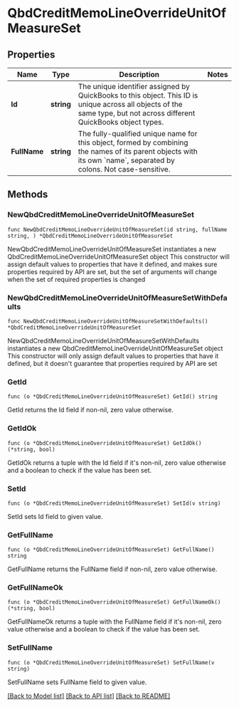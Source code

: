 # QbdCreditMemoLineOverrideUnitOfMeasureSet

## Properties

Name | Type | Description | Notes
------------ | ------------- | ------------- | -------------
**Id** | **string** | The unique identifier assigned by QuickBooks to this object. This ID is unique across all objects of the same type, but not across different QuickBooks object types. | 
**FullName** | **string** | The fully-qualified unique name for this object, formed by combining the names of its parent objects with its own &#x60;name&#x60;, separated by colons. Not case-sensitive. | 

## Methods

### NewQbdCreditMemoLineOverrideUnitOfMeasureSet

`func NewQbdCreditMemoLineOverrideUnitOfMeasureSet(id string, fullName string, ) *QbdCreditMemoLineOverrideUnitOfMeasureSet`

NewQbdCreditMemoLineOverrideUnitOfMeasureSet instantiates a new QbdCreditMemoLineOverrideUnitOfMeasureSet object
This constructor will assign default values to properties that have it defined,
and makes sure properties required by API are set, but the set of arguments
will change when the set of required properties is changed

### NewQbdCreditMemoLineOverrideUnitOfMeasureSetWithDefaults

`func NewQbdCreditMemoLineOverrideUnitOfMeasureSetWithDefaults() *QbdCreditMemoLineOverrideUnitOfMeasureSet`

NewQbdCreditMemoLineOverrideUnitOfMeasureSetWithDefaults instantiates a new QbdCreditMemoLineOverrideUnitOfMeasureSet object
This constructor will only assign default values to properties that have it defined,
but it doesn't guarantee that properties required by API are set

### GetId

`func (o *QbdCreditMemoLineOverrideUnitOfMeasureSet) GetId() string`

GetId returns the Id field if non-nil, zero value otherwise.

### GetIdOk

`func (o *QbdCreditMemoLineOverrideUnitOfMeasureSet) GetIdOk() (*string, bool)`

GetIdOk returns a tuple with the Id field if it's non-nil, zero value otherwise
and a boolean to check if the value has been set.

### SetId

`func (o *QbdCreditMemoLineOverrideUnitOfMeasureSet) SetId(v string)`

SetId sets Id field to given value.


### GetFullName

`func (o *QbdCreditMemoLineOverrideUnitOfMeasureSet) GetFullName() string`

GetFullName returns the FullName field if non-nil, zero value otherwise.

### GetFullNameOk

`func (o *QbdCreditMemoLineOverrideUnitOfMeasureSet) GetFullNameOk() (*string, bool)`

GetFullNameOk returns a tuple with the FullName field if it's non-nil, zero value otherwise
and a boolean to check if the value has been set.

### SetFullName

`func (o *QbdCreditMemoLineOverrideUnitOfMeasureSet) SetFullName(v string)`

SetFullName sets FullName field to given value.



[[Back to Model list]](../README.md#documentation-for-models) [[Back to API list]](../README.md#documentation-for-api-endpoints) [[Back to README]](../README.md)


